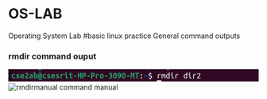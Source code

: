 # OS-LAB
Operating System Lab
#basic linux practice
General command outputs
### rmdir command ouput
![rmdir command output](rmdir.png)
![rmdirmanual command manual](rmdirmanual.png)
